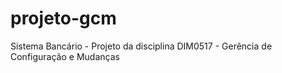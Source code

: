 # projeto-gcm
Sistema Bancário - Projeto da disciplina DIM0517 - Gerência de Configuração e Mudanças
